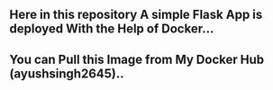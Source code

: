 Here in this repository A simple Flask App is deployed With the Help of Docker... 
---------------------------------------------------------------------------------
You can Pull this Image from My Docker Hub (ayushsingh2645)..
---------------------------------------------------------------------------------
